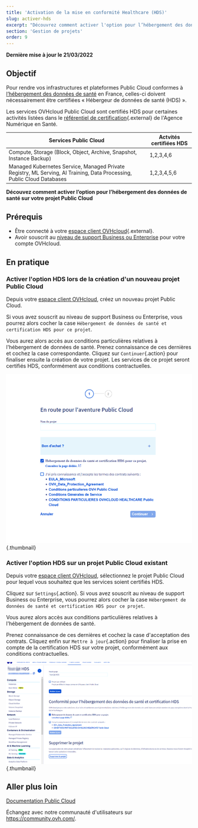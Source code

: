```yaml
---
title: 'Activation de la mise en conformité Healthcare (HDS)'
slug: activer-hds
excerpt: "Découvrez comment activer l'option pour l’hébergement des données de santé sur votre projet Public Cloud"
section: 'Gestion de projets'
order: 9
---
```


**Dernière mise à jour le 21/03/2022**

## Objectif

Pour rendre vos infrastructures et plateformes Public Cloud conformes à [l’hébergement des données de santé](https://www.ovhcloud.com/fr/enterprise/certification-conformity/hds/) en France, celles-ci doivent nécessairement être certifiées « Hébergeur de données de santé (HDS) ».

Les services OVHcloud Public Cloud sont certifiés HDS pour certaines activités listées dans le [référentiel de certification](https://esante.gouv.fr/labels-certifications/hds/certification-des-hebergeurs-de-donnees-de-sante){.external} de l'Agence Numérique en Santé.

|Services Public Cloud|Actvités certifiées HDS|
|---|---|
|Compute, Storage (Block, Object, Archive, Snapshot, Instance Backup)|1,2,3,4,6|
|Managed Kubernetes Service, Managed Private Registry, ML Serving, AI Training, Data Processing, Public Cloud Databases|1,2,3,4,5,6|

**Découvez comment activer l’option pour l’hébergement des données de santé sur votre projet Public Cloud**

## Prérequis

- Être connecté à votre [espace client OVHcloud](https://www.ovh.com/auth/?action=gotomanager&from=https://www.ovh.com/fr/&ovhSubsidiary=fr){.external}.
- Avoir souscrit au [niveau de support Business ou Enterprise](https://www.ovhcloud.com/fr/support-levels/) pour votre compte OVHcloud.

## En pratique

### Activer l'option HDS lors de la création d'un nouveau projet Public Cloud

Depuis votre [espace client OVHcloud](https://www.ovh.com/auth/?action=gotomanager&from=https://www.ovh.com/fr/&ovhSubsidiary=fr), créez un nouveau projet Public Cloud.

Si vous avez souscrit au niveau de support Business ou Enterprise, vous pourrez alors cocher la case `Hébergement de données de santé et certification HDS pour ce projet`.

Vous aurez alors accès aux conditions particulières relatives à l'hébergement de données de santé. Prenez connaissance de ces dernières et cochez la case correspondante. Cliquez sur `Continuer`{.action} pour finaliser ensuite la création de votre projet. Les services de ce projet seront certifiés HDS, conformément aux conditions contractuelles.

![activer HDS nouveau projet](images/hds-new-project.png){.thumbnail}

### Activer l'option HDS sur un projet Public Cloud existant

Depuis votre [espace client OVHcloud](https://www.ovh.com/auth/?action=gotomanager&from=https://www.ovh.com/fr/&ovhSubsidiary=fr), sélectionnez le projet Public Cloud pour lequel vous souhaitez que les services soient certifiés HDS.

Cliquez sur `Settings`{.action}. Si vous avez souscrit au niveau de support Business ou Enterprise, vous pourrez alors cocher la case `Hébergement de données de santé et certification HDS pour ce projet`.

Vous aurez alors accès aux conditions particulières relatives à l'hébergement de données de santé.

Prenez connaissance de ces dernières et cochez la case d'acceptation des contrats. Cliquez enfin sur `Mettre à jour`{.action} pour finaliser la prise en compte de la certification HDS sur votre projet, conformément aux conditions contractuelles.

![activer HDS projet existant](images/hds-current-project.png){.thumbnail}

## Aller plus loin

[Documentation Public Cloud](../)

Échangez avec notre communauté d'utilisateurs sur <https://community.ovh.com/>.
